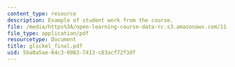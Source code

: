 ```yaml
---
content_type: resource
description: Example of student work from the course.
file: /media/https%3A/open-learning-course-data-rc.s3.amazonaws.com/11-942-use-of-joint-fact-finding-in-science-intensive-policy-disputes-part-ii-spring-2004/5ba0a5ae64c300837413c83acf72f3df_glickel_final.pdf
file_type: application/pdf
resourcetype: Document
title: glickel_final.pdf
uid: 5ba0a5ae-64c3-0083-7413-c83acf72f3df
---
```

